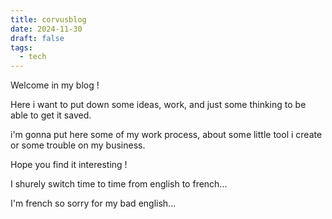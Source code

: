 ```yaml
---
title: corvusblog
date: 2024-11-30
draft: false
tags:
  - tech
---
```


Welcome in my blog !

Here i want to put down some ideas, work, and just some thinking to be able to get it saved.

i'm gonna put here some of my work process, about some little tool i create or some trouble on my business.

Hope you find it interesting !

I shurely switch time to time from english to french...

I'm french so sorry for my bad english...



